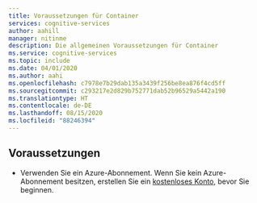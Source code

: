 ```yaml
---
title: Voraussetzungen für Container
services: cognitive-services
author: aahill
manager: nitinme
description: Die allgemeinen Voraussetzungen für Container
ms.service: cognitive-services
ms.topic: include
ms.date: 04/01/2020
ms.author: aahi
ms.openlocfilehash: c7978e7b29dab135a3439f256be8ea876f4cd5ff
ms.sourcegitcommit: c293217e2d829b752771dab52b96529a5442a190
ms.translationtype: HT
ms.contentlocale: de-DE
ms.lasthandoff: 08/15/2020
ms.locfileid: "88246394"
---
```

## <a name="prerequisites"></a>Voraussetzungen

* Verwenden Sie ein Azure-Abonnement. Wenn Sie kein Azure-Abonnement besitzen, erstellen Sie ein [kostenloses Konto](https://azure.microsoft.com/free/cognitive-services), bevor Sie beginnen.